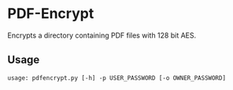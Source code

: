 # PDF-Encrypt
Encrypts a directory containing PDF files with 128 bit AES.



Usage
-----

    usage: pdfencrypt.py [-h] -p USER_PASSWORD [-o OWNER_PASSWORD]
